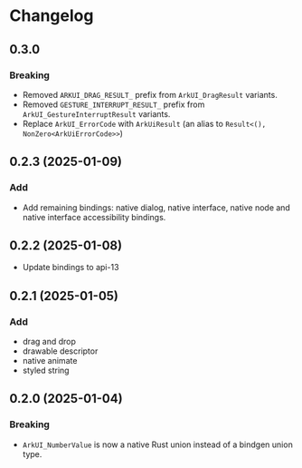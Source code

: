 # Changelog

## 0.3.0

### Breaking

- Removed `ARKUI_DRAG_RESULT_` prefix from `ArkUI_DragResult` variants.
- Removed `GESTURE_INTERRUPT_RESULT_` prefix from `ArkUI_GestureInterruptResult` variants.
- Replace `ArkUI_ErrorCode` with `ArkUiResult` (an alias to `Result<(), NonZero<ArkUiErrorCode>>`)

## 0.2.3 (2025-01-09)

### Add

- Add remaining bindings: native dialog, native interface, native node and native interface accessibility bindings.

## 0.2.2 (2025-01-08)

- Update bindings to api-13

## 0.2.1 (2025-01-05)

### Add

- drag and drop
- drawable descriptor
- native animate
- styled string

## 0.2.0 (2025-01-04)

### Breaking

- `ArkUI_NumberValue` is now a native Rust union instead of a bindgen union type.

